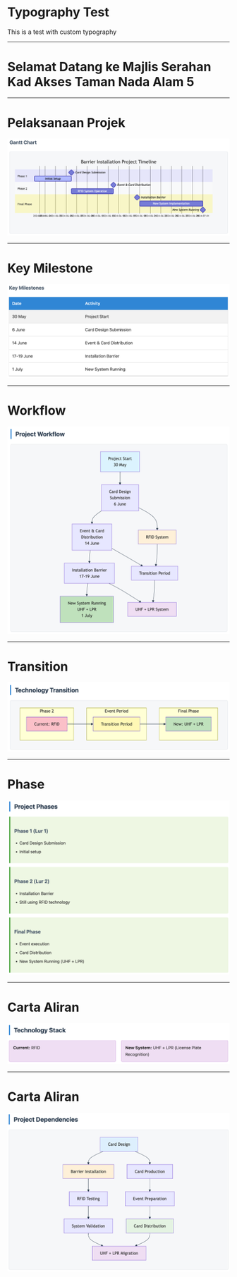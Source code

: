 <!-- SLIDE_CONFIG
title: "Typography Demo"
author: "Unknown"
theme: "dark"
-->

<!-- SLIDE: type=text, background=#1f2937, titleStyle={'fontSize':'48px','fontWeight':'700','textAlign':'center','color':'#ff6b6b'}, contentStyle={'fontFamily':'Arial, sans-serif','fontSize':'20px','color':'#4ecdc4'} -->

# Typography Test

This is a test with custom typography


---

<!-- SLIDE: type=text, background=#002a66, titleStyle={'fontSize':'24px','fontWeight':'700','textAlign':'center','color':'#e5eeff'} -->

# Selamat Datang ke Majlis Serahan Kad Akses Taman Nada Alam 5


---

<!-- SLIDE: type=image, background=#1f2937 -->

# Pelaksanaan Projek

![Gantt Chart](/static/images/gantt.png)


---

<!-- SLIDE: type=image, background=#1f2937 -->

# Key Milestone

![Key Milestone](/static/images/milestone.png)


---

<!-- SLIDE: type=image, background=#1f2937 -->

# Workflow

![Project Workflow](/static/images/workflow.png)


---

<!-- SLIDE: type=image, background=#1f2937 -->

# Transition

![Transition](/static/images/transition.png)


---

<!-- SLIDE: type=image, background=#1f2937 -->

# Phase

![Phase](/static/images/phase.png)


---

<!-- SLIDE: type=image, background=#011146 -->

# Carta Aliran

![Tech](/static/images/tech.png)


---

<!-- SLIDE: type=image, background=#1f2937 -->

# Carta Aliran

![Dependencies](/static/images/dep.png)

